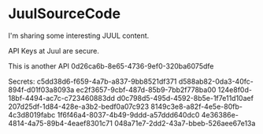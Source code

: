 # JuulSourceCode
I'm sharing some interesting JUUL content. 

API Keys at Juul are secure. 

This is another API 0d26ca6b-8e65-4736-9ef0-320ba6075dfe

Secrets:
c5dd38d6-f659-4a7b-a837-9bb8521df371
d588ab82-0da3-40fc-894f-d01f03a8093a
ec2f3657-9cbf-487d-85b9-7bb2f778ba00
124e8f0d-18bf-4494-ac7c-c723460883dd
d0c798d5-495d-4592-8b5e-1f7e11d10aef
207d25df-1d84-428e-a3b2-bedf0a07c923
8149c3e8-a82f-4e5e-80fb-4c3d8019fabc
1f6f46a4-8037-4b49-9ddd-a57ddd640dc0
4e36386e-4814-4a75-89b4-4eaef8301c71
048a71e7-2dd2-43a7-bbeb-526aee67e13a
